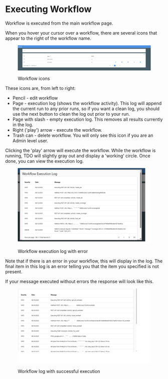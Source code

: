 # Executing Workflow

Workflow is executed from the main workflow page.

When you hover your cursor over a workflow, there are several icons that appear to the right of the workflow name.

<figure><img src="../../../../.gitbook/assets/image (1048).png" alt=""><figcaption><p>Workflow icons</p></figcaption></figure>

These icons are, from left to right:

* Pencil - edit workflow
* Page - execution log (shows the workflow activity).  This log will append the current run to any prior runs, so if you want a clean log, you should use the next button to clean the log out prior to your run.
* Page with slash - empty execution log.  This removes all results currently in the log.
* Right ('play') arrow - execute the workflow.
* Trash can - delete workflow.  You will only see this icon if you are an Admin level user.

Clicking the 'play' arrow will execute the workflow.  While the workflow is running, TDO will slightly gray out and display a 'working' circle.  Once done, you can view the execution log.

<figure><img src="../../../../.gitbook/assets/image (1049).png" alt=""><figcaption><p>Workflow execution log with error</p></figcaption></figure>

Note that if there is an error in your workflow, this will display in the log.  The final item in this log is an error telling you that the item you specified is not present.

If your message executed without errors the response will look like this.

<figure><img src="../../../../.gitbook/assets/image (1050).png" alt=""><figcaption><p>Workflow log with successful execution</p></figcaption></figure>

